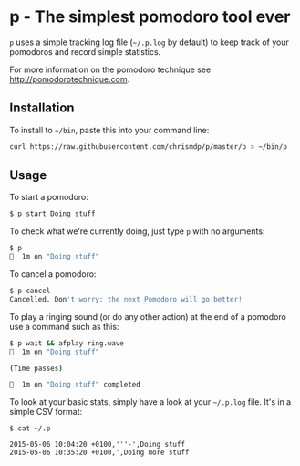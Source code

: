 # p - The simplest pomodoro tool ever

`p` uses a simple tracking log file (`~/.p.log` by default) to keep track of your pomodoros and record simple statistics.

For more information on the pomodoro technique see http://pomodorotechnique.com.

## Installation

To install to `~/bin`, paste this into your command line:

``` bash
curl https://raw.githubusercontent.com/chrismdp/p/master/p > ~/bin/p
```

## Usage

To start a pomodoro:

``` bash
$ p start Doing stuff
```

To check what we're currently doing, just type `p` with no arguments:

``` bash
$ p
🍅  1m on "Doing stuff"
```

To cancel a pomodoro:

``` bash
$ p cancel
Cancelled. Don't worry: the next Pomodoro will go better!
```

To play a ringing sound (or do any other action) at the end of a pomodoro use a command such as this:

``` bash
$ p wait && afplay ring.wave
🍅  1m on "Doing stuff"

(Time passes)

🍅  1m on "Doing stuff" completed

```

To look at your basic stats, simply have a look at your `~/.p.log` file. It's in a simple CSV format:

```
$ cat ~/.p

2015-05-06 10:04:20 +0100,'''-',Doing stuff
2015-05-06 10:35:20 +0100,',Doing more stuff
```
